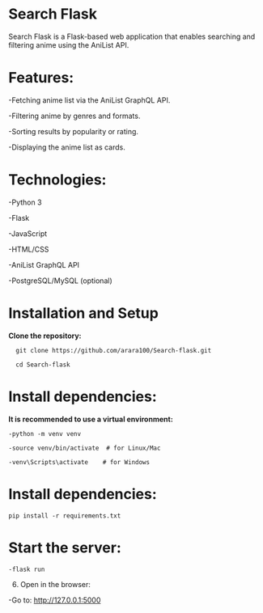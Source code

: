 # Search Flask 

Search Flask is a Flask-based web application that enables searching and filtering anime using the AniList API.

# Features:

-Fetching anime list via the AniList GraphQL API.

-Filtering anime by genres and formats.

-Sorting results by popularity or rating.

-Displaying the anime list as cards.

# Technologies:

-Python 3

-Flask

-JavaScript

-HTML/CSS

-AniList GraphQL API

-PostgreSQL/MySQL (optional)

# Installation and Setup

**Clone the repository:**
```   
  git clone https://github.com/arara100/Search-flask.git

  cd Search-flask
```
# Install dependencies:
   
**It is recommended to use a virtual environment:**
```
-python -m venv venv

-source venv/bin/activate  # for Linux/Mac

-venv\Scripts\activate    # for Windows
```
# Install dependencies:
```
pip install -r requirements.txt
```

# Start the server:
```   
-flask run
```
6. Open in the browser:
   
-Go to: http://127.0.0.1:5000
